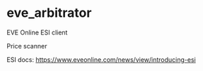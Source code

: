 # eve_arbitrator
EVE Online ESI client

Price scanner

ESI docs: https://www.eveonline.com/news/view/introducing-esi
